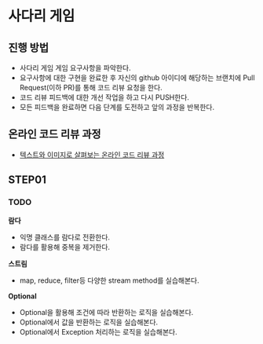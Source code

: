 # 사다리 게임
## 진행 방법
* 사다리 게임 게임 요구사항을 파악한다.
* 요구사항에 대한 구현을 완료한 후 자신의 github 아이디에 해당하는 브랜치에 Pull Request(이하 PR)를 통해 코드 리뷰 요청을 한다.
* 코드 리뷰 피드백에 대한 개선 작업을 하고 다시 PUSH한다.
* 모든 피드백을 완료하면 다음 단계를 도전하고 앞의 과정을 반복한다.

## 온라인 코드 리뷰 과정
* [텍스트와 이미지로 살펴보는 온라인 코드 리뷰 과정](https://github.com/nextstep-step/nextstep-docs/tree/master/codereview)

## STEP01 
### TODO

**람다**
 - 익명 클래스를 람다로 전환한다.
 - 람다를 활용해 중복을 제거한다.

**스트림**
 - map, reduce, filter등 다양한 stream method를 실습해본다.

**Optional**
 - Optional을 활용해 조건에 따라 반환하는 로직을 실습해본다.
 - Optional에서 값을 반환하는 로직을 실습해본다.
 - Optional에서 Exception 처리하는 로직을 실습해본다.

